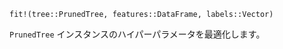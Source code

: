 ```
fit!(tree::PrunedTree, features::DataFrame, labels::Vector)
```

`PrunedTree` インスタンスのハイパーパラメータを最適化します。
